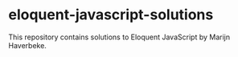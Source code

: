 # eloquent-javascript-solutions
This repository contains solutions to Eloquent JavaScript by Marijn Haverbeke. 

